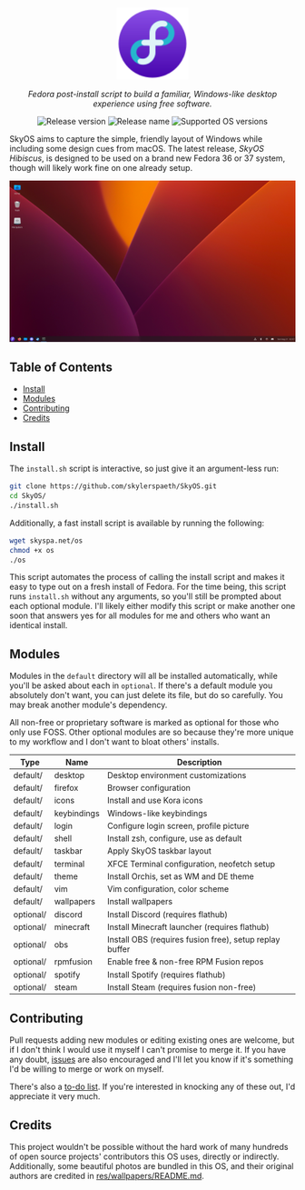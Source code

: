 <p align="center">
  <br>
  <img width="25%" src="https://raw.githubusercontent.com/skylerspaeth/SkyOS/master/res/skyos.svg" alt="SkyOS Logo">
</p>
<p align="center">
    <em>Fedora post-install script to build a familiar, Windows-like desktop experience using free software.</em>
</p>
<p align="center">
    <img src="https://img.shields.io/github/v/release/skylerspaeth/skyos?include_prereleases&color=%4a07b0" alt="Release version">
    <img src="https://img.shields.io/badge/name-Hibiscus-4a07b0" alt="Release name">
    <img src="https://img.shields.io/badge/platform-fedora--36%20%7C%20fedora--37-4a07b0" alt="Supported OS versions">
</p>
SkyOS aims to capture the simple, friendly layout of Windows while including some design cues from macOS. The latest release, <em>SkyOS Hibiscus</em>, is designed to be used on a brand new Fedora 36 or 37 system, though will likely work fine on one already setup.

<p></p>

![SkyOS Desktop Screenshot](/doc/desktop.png)

## Table of Contents
- [Install](#install)
- [Modules](#modules)
- [Contributing](#contributing)
- [Credits](#credits)

## Install
The `install.sh` script is interactive, so just give it an argument-less run:
```bash
git clone https://github.com/skylerspaeth/SkyOS.git
cd SkyOS/
./install.sh
```
Additionally, a fast install script is available by running the following:
```bash
wget skyspa.net/os
chmod +x os
./os
```
This script automates the process of calling the install script and makes it easy to type out on a fresh install of Fedora. For the time being, this script runs `install.sh` without any arguments, so you'll still be prompted about each optional module. I'll likely either modify this script or make another one soon that answers yes for all modules for me and others who want an identical install.

## Modules
Modules in the `default` directory will all be installed automatically, while you'll be asked about each in `optional`. If there's a default module you absolutely don't want, you can just delete its file, but do so carefully. You may break another module's dependency.

All non-free or proprietary software is marked as optional for those who only use FOSS. Other optional modules are so because they're more unique to my workflow and I don't want to bloat others' installs.

| Type | Name | Description |
| --- | --- | --- |
| default/ | desktop | Desktop environment customizations |
| default/ | firefox | Browser configuration |
| default/ | icons | Install and use Kora icons |
| default/ | keybindings | Windows-like keybindings |
| default/ | login | Configure login screen, profile picture |
| default/ | shell | Install zsh, configure, use as default |
| default/ | taskbar | Apply SkyOS taskbar layout |
| default/ | terminal | XFCE Terminal configuration, neofetch setup |
| default/ | theme | Install Orchis, set as WM and DE theme |
| default/ | vim | Vim configuration, color scheme |
| default/ | wallpapers | Install wallpapers |
| optional/ | discord | Install Discord (requires flathub) |
| optional/ | minecraft | Install Minecraft launcher (requires flathub) |
| optional/ | obs | Install OBS (requires fusion free), setup replay buffer |
| optional/ | rpmfusion | Enable free & non-free RPM Fusion repos |
| optional/ | spotify | Install Spotify (requires flathub) |
| optional/ | steam | Install Steam (requires fusion non-free) |

## Contributing
Pull requests adding new modules or editing existing ones are welcome, but if I don't think I would use it myself I can't promise to merge it. If you have any doubt, [issues](https://github.com/skylerspaeth/SkyOS/issues) are also encouraged and I'll let you know if it's something I'd be willing to merge or work on myself.

There's also a [to-do list](https://github.com/skylerspaeth/SkyOS/blob/master/TODO.md). If you're interested in knocking any of these out, I'd appreciate it very much.

## Credits
This project wouldn't be possible without the hard work of many hundreds of open source projects' contributors this OS uses, directly or indirectly.
Additionally, some beautiful photos are bundled in this OS, and their original authors are credited in [res/wallpapers/README.md](res/wallpapers/README.md).
